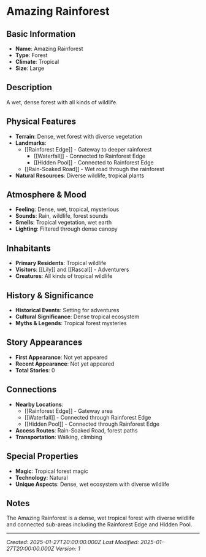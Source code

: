 # Amazing Rainforest

## Basic Information
- **Name**: Amazing Rainforest
- **Type**: Forest
- **Climate**: Tropical
- **Size**: Large

## Description
A wet, dense forest with all kinds of wildlife.

## Physical Features
- **Terrain**: Dense, wet forest with diverse vegetation
- **Landmarks**: 
  - [[Rainforest Edge]] - Gateway to deeper rainforest
    - [[Waterfall]] - Connected to Rainforest Edge
    - [[Hidden Pool]] - Connected to Rainforest Edge
  - [[Rain-Soaked Road]] - Wet road through the rainforest
- **Natural Resources**: Diverse wildlife, tropical plants

## Atmosphere & Mood
- **Feeling**: Dense, wet, tropical, mysterious
- **Sounds**: Rain, wildlife, forest sounds
- **Smells**: Tropical vegetation, wet earth
- **Lighting**: Filtered through dense canopy

## Inhabitants
- **Primary Residents**: Tropical wildlife
- **Visitors**: [[Lily]] and [[Rascal]] - Adventurers
- **Creatures**: All kinds of tropical wildlife

## History & Significance
- **Historical Events**: Setting for adventures
- **Cultural Significance**: Dense tropical ecosystem
- **Myths & Legends**: Tropical forest mysteries

## Story Appearances
- **First Appearance**: Not yet appeared
- **Recent Appearance**: Not yet appeared
- **Total Stories**: 0

## Connections
- **Nearby Locations**: 
  - [[Rainforest Edge]] - Gateway area
  - [[Waterfall]] - Connected through Rainforest Edge
  - [[Hidden Pool]] - Connected through Rainforest Edge
- **Access Routes**: Rain-Soaked Road, forest paths
- **Transportation**: Walking, climbing

## Special Properties
- **Magic**: Tropical forest magic
- **Technology**: Natural
- **Unique Aspects**: Dense, wet ecosystem with diverse wildlife

## Notes
The Amazing Rainforest is a dense, wet tropical forest with diverse wildlife and connected sub-areas including the Rainforest Edge and Hidden Pool.

---
*Created: 2025-01-27T20:00:00.000Z*
*Last Modified: 2025-01-27T20:00:00.000Z*
*Version: 1*
